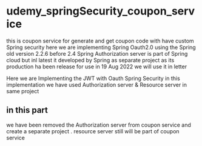 # udemy_springSecurity_coupon_service
this is coupon service for generate and get coupon code with have custom Spring security 
here we are implementing  Spring Oauth2.0 using the Spring old version 2.2.6 before 2.4 Spring Authorization server 
is part of Spring cloud but inl latest it developed by Spring as separate project as its production ha been release for use in 19 Aug 2022 we  will use it in letter

Here we are Implementing the JWT with Oauth Spring Security 
in this implementation we have used Authorization server & Resource server in same project

## in this  part 
we  have been removed the Authorization server from coupon service and create a separate  project  .
resource server still will be part of coupon service 

